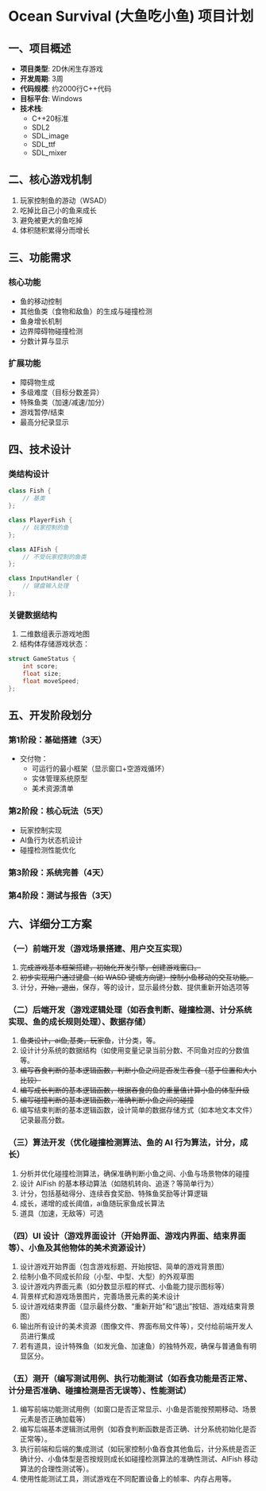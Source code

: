 # Ocean Survival (大鱼吃小鱼) 项目计划

## 一、项目概述
- **项目类型**: 2D休闲生存游戏
- **开发周期**: 3周
- **代码规模**: 约2000行C++代码
- **目标平台**: Windows
- **技术栈**: 
  - C++20标准
  - SDL2
  - SDL_image
  - SDL_ttf
  - SDL_mixer

## 二、核心游戏机制
1. 玩家控制鱼的游动（WSAD）
2. 吃掉比自己小的鱼来成长
3. 避免被更大的鱼吃掉
4. 体积随积累得分而增长

## 三、功能需求
### 核心功能
- 鱼的移动控制
- 其他鱼类（食物和敌鱼）的生成与碰撞检测
- 鱼身增长机制
- 边界障碍物碰撞检测
- 分数计算与显示

### 扩展功能
- 障碍物生成
- 多级难度（目标分数差异）
- 特殊鱼类（加速/减速/加分）
- 游戏暂停/结束
- 最高分纪录显示

## 四、技术设计
### 类结构设计
```cpp
class Fish {
    // 基类
};

class PlayerFish {
    // 玩家控制的鱼
};

class AIFish {
    // 不受玩家控制的鱼类
};

class InputHandler {
    // 键盘输入处理
};
```

### 关键数据结构
1. 二维数组表示游戏地图
2. 结构体存储游戏状态：
```cpp
struct GameStatus {
    int score;
    float size;
    float moveSpeed;
};
```

## 五、开发阶段划分
### 第1阶段：基础搭建（3天）
- 交付物：
  - 可运行的最小框架（显示窗口+空游戏循环）
  - 实体管理系统原型
  - 美术资源清单

### 第2阶段：核心玩法（5天）
- 玩家控制实现
- AI鱼行为状态机设计
- 碰撞检测性能优化

### 第3阶段：系统完善（4天）
### 第4阶段：测试与报告（3天）

## 六、详细分工方案
### （一）前端开发（游戏场景搭建、用户交互实现）
1.  ~~完成游戏基本框架搭建，初始化开发引擎，创建游戏窗口。~~
2.  ~~初步实现用户通过键盘（如 WASD 键或方向键）控制小鱼移动的交互功能。~~
3.  计分，~~开始，退出~~，保存，等的设计，显示最终分数、提供重新开始选项等

### （二）后端开发（游戏逻辑处理（如吞食判断、碰撞检测、计分系统实现、鱼的成长规则处理）、数据存储）
1. ~~鱼类设计，ai鱼,基类，玩家鱼~~，计分类，等。
2. 设计计分系统的数据结构（如使用变量记录当前分数、不同鱼对应的分数值等。
3. ~~编写吞食判断的基本逻辑函数，判断小鱼之间是否发生吞食（基于位置和大小比较）~~
4. ~~编写成长判断的基本逻辑函数，根据吞食的鱼的重量值计算小鱼的体型升级~~
5. ~~编写碰撞判断的基本逻辑函数，准确判断小鱼之间的碰撞~~
6. 编写结束判断的基本逻辑函数，设计简单的数据存储方式（如本地文本文件）记录最高分数。


### （三）算法开发（优化碰撞检测算法、鱼的 AI 行为算法，计分，成长）
1. 分析并优化碰撞检测算法，确保准确判断小鱼之间、小鱼与场景物体的碰撞
2. 设计 AIFish 的基本移动算法（如随机转向、追逐？等简单行为）
3. 计分，包括基础得分、连续吞食奖励、特殊鱼奖励等计算逻辑
4. 成长，递增的成长阈值，ai鱼随玩家鱼成长算法
5. 道具（加速，无敌等）可选

### （四）UI 设计（游戏界面设计（开始界面、游戏内界面、结束界面等）、小鱼及其他物体的美术资源设计）
1. 设计游戏开始界面（包含游戏标题、开始按钮、简单的游戏背景图）
2. 绘制小鱼不同成长阶段（小型、中型、大型）的外观草图
3. 设计游戏内界面元素（如分数显示框的样式、小鱼能力提示图标等）
4. 背景样式和游戏场景图片，完善场景元素的美术设计
5. 设计游戏结束界面（显示最终分数、“重新开始”和“退出”按钮、游戏结束背景图）
6. 输出所有设计的美术资源（图像文件、界面布局文件等），交付给前端开发人员进行集成
7. 若有道具，设计特殊鱼（如发光鱼、加速鱼）的独特外观，确保与普通鱼有明显区分。

### （五）测开（编写测试用例、执行功能测试（如吞食功能是否正常、计分是否准确、碰撞检测是否无误等）、性能测试）
1. 编写前端功能测试用例（如窗口是否正常显示、小鱼是否能按预期移动、场景元素是否正确加载等）
2. 编写后端基本逻辑测试用例（如吞食判断函数是否正确、计分系统初始化是否正常等）。
3. 执行前端和后端的集成测试（如玩家控制小鱼吞食其他鱼后，计分系统是否正确计分、小鱼体型是否按规则成长如碰撞检测算法的准确性测试、AIFish 移动算法的合理性测试等）。
4. 使用性能测试工具，测试游戏在不同配置设备上的帧率、内存占用等。

